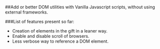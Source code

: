 ##Add or better DOM utilities with Vanilla Javascript scripts, without using external frameworks.

###List of features present so far:

- Creation of elements in the gift in a leaner way.
- Enable and disable scroll of browsers.
- Less verbose way to reference a DOM element.
